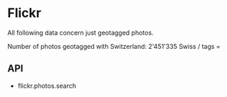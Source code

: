 
# Flickr

All following data concern just geotagged photos.

Number of photos geotagged with Switzerland: 2'451'335
Swiss / tags =


## API
- flickr.photos.search








